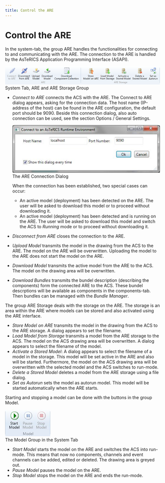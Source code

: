 ```yaml
---
title: Control the ARE
---
```


# Control the ARE

In the system-tab, the group ARE handles the functionalities for connecting to and communicating with the ARE. The connection to the ARE is handled by the AsTeRICS Application Programming Interface (ASAPI).

![Screenshot: System Tab, ARE and ARE Storage Group](./img/ARE_and_ARE_Storage_Group.png "Screenshot: System Tab, ARE and ARE Storage Group")  
System Tab, ARE and ARE Storage Group

- _Connect to ARE_ connects the ACS with the ARE. The Connect to ARE dialog appears, asking for the connection data. The host name (IP-address of the host) can be found in the ARE configuration, the default port should be 9090. Beside this connection dialog, also auto connection can be used, see the section Options / General Settings.

  ![Screenshot: The ARE Connection Dialog](./img/ARE_Connection_Dialog.jpg "Screenshot: The ARE Connection Dialog")  
  The ARE Connection Dialog

  When the connection has been established, two special cases can occur:

  - An active model (deployment) has been detected on the ARE. The user will be asked to download this model or to proceed without downloading it.
  - An active model (deployment) has been detected and is running on the ARE. The user will be asked to download this model and switch the ACS to _Running_ mode or to proceed without downloading it.

- _Disconnect from ARE_ closes the connection to the ARE.
- _Upload Model_ transmits the model in the drawing from the ACS to the ARE. The model on the ARE will be overwritten. Uploading the model to the ARE does not start the model on the ARE.
- _Download Model_ transmits the active model from the ARE to the ACS. The model on the drawing area will be overwritten.
- _Download Bundles_ transmits the bundel description (describing the components) form the connected ARE to the ACS. These bundel descrptions will be available as components in the components-tab. Then bundles can be managed with the _Bundle Manager_.

The group ARE Storage deals with the storage on the ARE. The storage is an area within the ARE where models can be stored and also activated using the ARE interface.

- _Store Model on ARE_ transmits the model in the drawing from the ACS to the ARE storage. A dialog appears to set the filename.
- _Load Model from Storage_ transmits a model from the ARE storage to the ACS. The model on the ACS drawing area will be overwritten. A dialog appears to select the filename of the model.
- _Activate a Stored Model_: A dialog appears to select the filename of a model in the storage. This model will be set active in the ARE and also will be started. Furthermore, the model on the ACS drawing area will be overwritten with the selected model and the ACS switches to run-mode.
- _Delete a Stored Model_ deletes a model from the ARE storage using a file dialog.
- _Set as Autorun_ sets the model as autorun model. This model will be started automatically when the ARE starts.

Starting and stopping a model can be done with the buttons in the group Model.

![Screenshot: The Model Group in the System Tab](./img/Model_Group_in_System_Tab.jpg "Screenshot: The Model Group in the System Tab")  
The Model Group in the System Tab

- _Start Model_ starts the model on the ARE and switches the ACS into run-mode. This means that now no components, channels and event channels can be added, edited or deleted. The drawing area is greyed out.
- _Pause Model_ pauses the model on the ARE.
- _Stop Model_ stops the model on the ARE and ends the run-mode.
